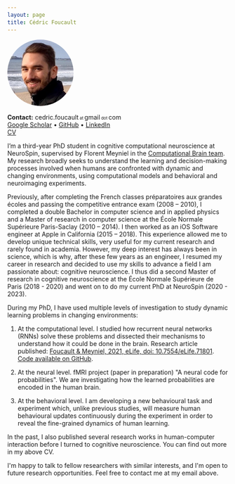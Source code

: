 ```yaml
---
layout: page
title: Cédric Foucault
---
```


<!-- ![Cédric Foucault](/assets/cedric_foucault_face_picture.jpg) -->
<img src="/assets/cedric_foucault_face_picture.jpg" alt="Cédric Foucault" style="border-radius:50%; max-width: 30%;">

**Contact:** cedric.foucault<span style="font-size: 66%;"> at </span>gmail<span style="font-size: 66%;"> dot </span>com <br/>
[Google Scholar](https://scholar.google.com/citations?user=3sU72sMAAAAJ) • [GitHub](https://github.com/cedricfoucault) • [LinkedIn](https://www.linkedin.com/in/cedricfoucault) <br/>
[CV](/assets/CV_en_Cedric_Foucault_2022-09.pdf)

I’m a third-year PhD student in cognitive computational neuroscience at NeuroSpin, supervised by Florent Meyniel in the [Computational Brain team](https://www.unicog.org/lab/the-computational-brain/). My research broadly seeks to understand the learning and decision-making processes involved when humans are confronted with dynamic and changing environments, using computational models and behavioral and neuroimaging experiments.

Previously, after completing the French classes préparatoires aux grandes écoles and passing the competitive entrance exam (2008 – 2010), I completed a double Bachelor in computer science and in applied physics and a Master of research in computer science at the École Normale Supérieure Paris-Saclay (2010 – 2014). I then worked as an iOS Software engineer at Apple in California (2015 – 2018). This experience allowed me to develop unique technical skills, very useful for my current research and rarely found in academia. However, my deep interest has always been in science, which is why, after these few years as an engineer, I resumed my career in research and decided to use my skills to advance a field I am passionate about: cognitive neuroscience. I thus did a second Master of research in cognitive neuroscience at the École Normale Supérieure de Paris (2018 - 2020) and went on to do my current PhD at NeuroSpin (2020 - 2023).

During my PhD, I have used multiple levels of investigation to study dynamic learning problems in changing environments:

1. At the computational level. I studied how recurrent neural networks (RNNs) solve these problems and dissected their mechanisms to understand how it could be done in the brain. Research article published: [Foucault & Meyniel, 2021, eLife, doi: 10.7554/eLife.71801](https://doi.org/10.7554/eLife.71801). [Code available on GitHub](https://github.com/cedricfoucault/networks_for_sequence_prediction).

2. At the neural level. fMRI project (paper in preparation) "A neural code for probabilities". We are investigating how the learned probabilities are encoded in the human brain.

3. At the behavioral level. I am developing a new behavioural task and experiment which, unlike previous studies, will measure human behavioural updates continuously during the experiment in order to reveal the fine-grained dynamics of human learning.

In the past, I also published several research works in human-computer interaction before I turned to cognitive neuroscience. You can find out more in my above CV.

I'm happy to talk to fellow researchers with similar interests, and I'm open to future research opportunities. Feel free to contact me at my email above.